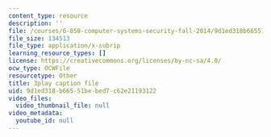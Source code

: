```yaml
---
content_type: resource
description: ''
file: /courses/6-858-computer-systems-security-fall-2014/9d1ed318b66551bebed7c62e21193122_dNl22h1kW1k.vtt
file_size: 134513
file_type: application/x-subrip
learning_resource_types: []
license: https://creativecommons.org/licenses/by-nc-sa/4.0/
ocw_type: OCWFile
resourcetype: Other
title: 3play caption file
uid: 9d1ed318-b665-51be-bed7-c62e21193122
video_files:
  video_thumbnail_file: null
video_metadata:
  youtube_id: null
---
```

